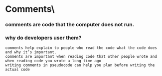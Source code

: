# Comments\

### comments are code that the computer does not run.

### why do developers user them?

    comments help explain to people who read the code what the code does and why it’s important.
    comments are important when reading code that other people wrote and when reading code you wrote a long time ago
    writing comments in pseudocode can help you plan before writing the actual code
